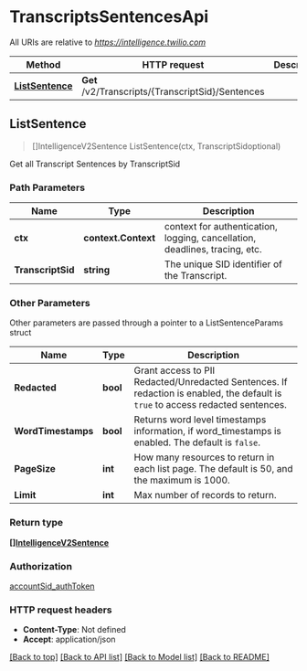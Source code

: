 # TranscriptsSentencesApi

All URIs are relative to *https://intelligence.twilio.com*

Method | HTTP request | Description
------------- | ------------- | -------------
[**ListSentence**](TranscriptsSentencesApi.md#ListSentence) | **Get** /v2/Transcripts/{TranscriptSid}/Sentences | 



## ListSentence

> []IntelligenceV2Sentence ListSentence(ctx, TranscriptSidoptional)



Get all Transcript Sentences by TranscriptSid

### Path Parameters


Name | Type | Description
------------- | ------------- | -------------
**ctx** | **context.Context** | context for authentication, logging, cancellation, deadlines, tracing, etc.
**TranscriptSid** | **string** | The unique SID identifier of the Transcript.

### Other Parameters

Other parameters are passed through a pointer to a ListSentenceParams struct


Name | Type | Description
------------- | ------------- | -------------
**Redacted** | **bool** | Grant access to PII Redacted/Unredacted Sentences. If redaction is enabled, the default is `true` to access redacted sentences.
**WordTimestamps** | **bool** | Returns word level timestamps information, if word_timestamps is enabled. The default is `false`.
**PageSize** | **int** | How many resources to return in each list page. The default is 50, and the maximum is 1000.
**Limit** | **int** | Max number of records to return.

### Return type

[**[]IntelligenceV2Sentence**](IntelligenceV2Sentence.md)

### Authorization

[accountSid_authToken](../README.md#accountSid_authToken)

### HTTP request headers

- **Content-Type**: Not defined
- **Accept**: application/json

[[Back to top]](#) [[Back to API list]](../README.md#documentation-for-api-endpoints)
[[Back to Model list]](../README.md#documentation-for-models)
[[Back to README]](../README.md)

